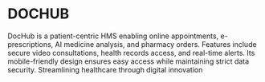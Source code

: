 # DOCHUB
DocHub is a patient-centric HMS enabling online appointments, e-prescriptions, AI medicine analysis, and pharmacy orders. Features include secure video consultations, health records access, and real-time alerts. Its mobile-friendly design ensures easy access while maintaining strict data security. Streamlining healthcare through digital innovation
